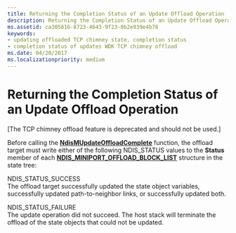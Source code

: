 ```yaml
---
title: Returning the Completion Status of an Update Offload Operation
description: Returning the Completion Status of an Update Offload Operation
ms.assetid: ca305816-8723-4643-9f23-0b2e939e4b78
keywords:
- updating offloaded TCP chimney state, completion status
- completion status of updates WDK TCP chimney offload
ms.date: 04/20/2017
ms.localizationpriority: medium
---
```


# Returning the Completion Status of an Update Offload Operation


\[The TCP chimney offload feature is deprecated and should not be used.\]




Before calling the [**NdisMUpdateOffloadComplete**](https://msdn.microsoft.com/library/windows/hardware/ff563694) function, the offload target must write either of the following NDIS\_STATUS values to the **Status** member of each [**NDIS\_MINIPORT\_OFFLOAD\_BLOCK\_LIST**](https://msdn.microsoft.com/library/windows/hardware/ff566469) structure in the state tree:

<a href="" id="ndis-status-success"></a>NDIS\_STATUS\_SUCCESS  
The offload target successfully updated the state object variables, successfully updated path-to-neighbor links, or successfully updated both.

<a href="" id="ndis-status-failure"></a>NDIS\_STATUS\_FAILURE  
The update operation did not succeed. The host stack will terminate the offload of the state objects that could not be updated.

 

 





